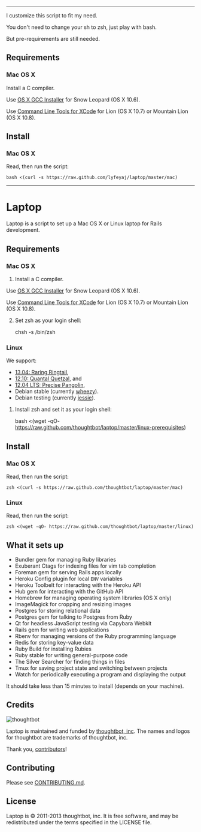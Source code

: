 ----------------------------------------------------------------

I customize this script to fit my need.

You don't need to change your sh to zsh, just play with bash.

But pre-requirements are still needed.

Requirements
------------

### Mac OS X

Install a C compiler.

Use [OS X GCC Installer](https://github.com/kennethreitz/osx-gcc-installer/) for
Snow Leopard (OS X 10.6).

Use [Command Line Tools for XCode](https://developer.apple.com/downloads/index.action)
for Lion (OS X 10.7) or Mountain Lion (OS X 10.8).

Install
-------

### Mac OS X

Read, then run the script:

    bash <(curl -s https://raw.github.com/lyfeyaj/laptop/master/mac)

----------------------------------------------------------------

Laptop
======

Laptop is a script to set up a Mac OS X or Linux laptop for Rails development.

Requirements
------------

### Mac OS X

1) Install a C compiler.

Use [OS X GCC Installer](https://github.com/kennethreitz/osx-gcc-installer/) for
Snow Leopard (OS X 10.6).

Use [Command Line Tools for XCode](https://developer.apple.com/downloads/index.action)
for Lion (OS X 10.7) or Mountain Lion (OS X 10.8).

2) Set zsh as your login shell:

    chsh -s /bin/zsh

### Linux

We support:

* [13.04: Raring Ringtail](https://wiki.ubuntu.com/RaringRingtail/ReleaseNotes),
* [12.10: Quantal Quetzal](https://wiki.ubuntu.com/QuantalQuetzal/ReleaseNotes), and
* [12.04 LTS: Precise Pangolin](https://wiki.ubuntu.com/PrecisePangolin/ReleaseNotes),
* Debian stable (currently [wheezy](http://www.debian.org/releases/stable/)).
* Debian testing (currently [jessie](http://www.debian.org/releases/testing/)).

1) Install zsh and set it as your login shell:

    bash <(wget -qO- https://raw.github.com/thoughtbot/laptop/master/linux-prerequisites)

Install
-------

### Mac OS X

Read, then run the script:

    zsh <(curl -s https://raw.github.com/thoughtbot/laptop/master/mac)

### Linux

Read, then run the script:

    zsh <(wget -qO- https://raw.github.com/thoughtbot/laptop/master/linux)

What it sets up
---------------

* Bundler gem for managing Ruby libraries
* Exuberant Ctags for indexing files for vim tab completion
* Foreman gem for serving Rails apps locally
* Heroku Config plugin for local `ENV` variables
* Heroku Toolbelt for interacting with the Heroku API
* Hub gem for interacting with the GitHub API
* Homebrew for managing operating system libraries (OS X only)
* ImageMagick for cropping and resizing images
* Postgres for storing relational data
* Postgres gem for talking to Postgres from Ruby
* Qt for headless JavaScript testing via Capybara Webkit
* Rails gem for writing web applications
* Rbenv for managing versions of the Ruby programming language
* Redis for storing key-value data
* Ruby Build for installing Rubies
* Ruby stable for writing general-purpose code
* The Silver Searcher for finding things in files
* Tmux for saving project state and switching between projects
* Watch for periodically executing a program and displaying the output

It should take less than 15 minutes to install (depends on your machine).

Credits
-------

![thoughtbot](http://thoughtbot.com/assets/tm/logo.png)

Laptop is maintained and funded by [thoughtbot, inc](http://thoughtbot.com/community).
The names and logos for thoughtbot are trademarks of thoughtbot, inc.

Thank you, [contributors](https://github.com/thoughtbot/laptop/graphs/contributors)!

Contributing
------------

Please see [CONTRIBUTING.md](https://github.com/thoughtbot/laptop/blob/master/CONTRIBUTING.md).

License
-------

Laptop is © 2011-2013 thoughtbot, inc. It is free software, and may be
redistributed under the terms specified in the LICENSE file.
